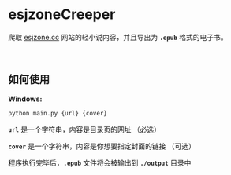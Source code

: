 # **esjzoneCreeper**
爬取 [esjzone.cc](https://www.esjzone.cc/) 网站的轻小说内容，并且导出为 **`.epub`** 格式的电子书。

<br>

## 如何使用


**Windows:**
```python
python main.py {url} {cover}
```
**`url`** 是一个字符串，内容是目录页的网址 （必选）

**`cover`** 是一个字符串，内容是你想要指定封面的链接 （可选）

程序执行完毕后，**`.epub`** 文件将会被输出到 **`./output`** 目录中